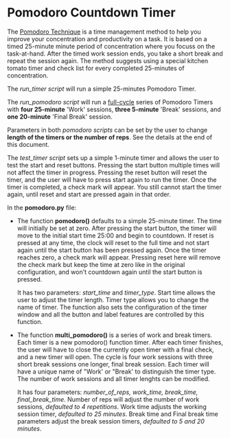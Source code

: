 # Pomodoro Countdown Timer

The [Pomodoro Technique](https://en.wikipedia.org/wiki/Pomodoro_Technique) is a time management method to help you 
improve your concentration and productivity on a task. It is based on a timed 25-minute minute period of concentration where 
you focuss on the task-at-hand. After the timed work session ends, you take a short break and repeat the session again.
The method suggests using a special kitchen tomato timer and check list for every completed 25-minutes of concentration.

The *run_timer script* will run a simple 25-minutes Pomodoro Timer.

The *run_pomodoro script* will run a [full-cycle](https://todoist.com/productivity-methods/pomodoro-technique) series 
of Pomodoro Timers with **four 25-minute** 'Work' sessions, **three 5-minute** 'Break' sessions, and **one 20-minute** 'Final 
Break' session.

Parameters in both *pomodoro scripts* can be set by the user to change **length of the timers or the number of reps**. See the details at the end of this document.

The *test_timer script* sets up a simple 1-minute timer and allows the user to test the start and reset buttons. Pressing
the start button multiple times will not affect the timer in progress. Pressing the reset button will reset the timer, 
and the user will have to press start again to run the timer. Once the timer is completed, a check mark will appear.
You still cannot start the timer again, until reset and start are pressed again in that order.

In the **pomodoro.py** file:
- The function **pomodoro()** defaults to a simple 25-minute timer. The time will initially be set at zero. After pressing the
start button, the timer will move to the initial start time 25:00 and begin to countdown. If reset is pressed at any time, the clock
will reset to the full time and not start again until the start button has been pressed again. Once the timer reaches zero, a 
check mark will appear. Pressing reset here will remove the check mark but keep the time at zero like in the original 
configuration, and won't countdown again until the start button is pressed.

  It has two parameters: *start_time* and *timer_type*. 
Start time allows the user to adjust the timer length. Timer type allows you to change the name of timer. The function also 
sets the configuration of the timer window and all the button and label features are controlled by this function.


- The function **multi_pomodoro()** is a series of work and break timers. Each timer is a new pomodoro() function timer.
After each timer finishes, the user will have to close the currently open timer with a final check, and a new timer will 
open. The cycle is four work sessions with three short break sessions one longer, final break session. Each timer will have a 
unique name of "Work' or "Break' to distinguish the timer type. The number of work sessions and all timer lenghts can be modified. 


  It has four parameters: *number_of_reps, work_time, break_time, final_break_time*. Number of reps will adjust the number of work 
sessions, *defaulted to 4 repetitions*. Work time adjusts the working session timer, *defaulted to 25 minutes*. Break time and 
Final break time parameters adjust the break session timers, *defaulted to 5 and 20 minutes*.

